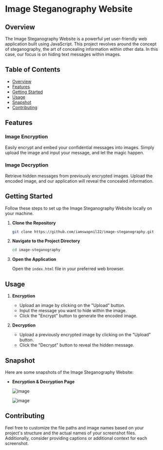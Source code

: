 # Image Steganography Website

## Overview

The Image Steganography Website is a powerful yet user-friendly web application built using JavaScript. This project revolves around the concept of steganography, the art of concealing information within other data. In this case, our focus is on hiding text messages within images.

## Table of Contents

- [Overview](#overview)
- [Features](#features)
- [Getting Started](#getting-started)
- [Usage](#usage)
- [Snapshot](#snapshot)
- [Contributing](#contributing)

## Features

### Image Encryption

Easily encrypt and embed your confidential messages into images. Simply upload the image and input your message, and let the magic happen.

### Image Decryption

Retrieve hidden messages from previously encrypted images. Upload the encoded image, and our application will reveal the concealed information.

## Getting Started

Follow these steps to set up the Image Steganography Website locally on your machine.

1. **Clone the Repository**

    ```bash
    git clone https://github.com/iamswapnil22/image-steganography.git
    ```

2. **Navigate to the Project Directory**

    ```bash
    cd image-steganography
    ```

3. **Open the Application**

    Open the `index.html` file in your preferred web browser.

## Usage

1. **Encryption**

    - Upload an image by clicking on the "Upload" button.
    - Input the message you want to hide within the image.
    - Click the "Encrypt" button to generate the encoded image.

2. **Decryption**

    - Upload a previously encrypted image by clicking on the "Upload" button.
    - Click the "Decrypt" button to reveal the hidden message.

## Snapshot

Here are some snapshots of the Image Steganography Website:

- **Encryption & Decryption Page**
  
  ![image](https://github.com/iamswapnil22/Image-Steganography/assets/95163993/384413a4-8cfc-4c63-88a0-a5eadd48cba1)

  ![image](https://github.com/iamswapnil22/Image-Steganography/assets/95163993/73eba5ef-cb18-46d8-b1bb-26d2f97f4788)

## Contributing

Feel free to customize the file paths and image names based on your project's structure and the actual names of your screenshot files. Additionally, consider providing captions or additional context for each screenshot.
